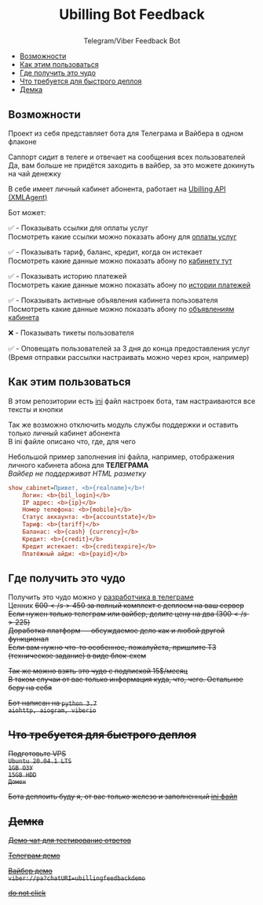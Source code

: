 # <p align="center">Ubilling Bot Feedback

<p align="center">Telegram/Viber Feedback Bot

  * [Возможности](#Возможности)
  * [Как этим пользоваться](#Как-этим-пользоваться)
  * [Где получить это чудо](#Где-получить-это-чудо)
  * [Что требуется для быстрого деплоя](#Что-требуется-для-быстрого-деплоя)
  * [Демка](#Демка)

## Возможности
Проект из себя представляет бота для Телеграма и Вайбера в одном флаконе

Саппорт сидит в телеге и отвечает на сообщения всех пользователей</br>
Да, вам больше не придётся заходить в вайбер, за это можете докинуть на чай денежку

В себе имеет личный кабинет абонента, работает на <a href="http://wiki.ubilling.net.ua/doku.php?id=xmlagent">Ubilling API (XMLAgent)</a>

Бот может:

✅ - Показывать ссылки для оплаты услуг</br>
Посмотреть какие ссылки можно показать абону для <a href="http://wiki.ubilling.net.ua/doku.php?id=xmlagent#платежные_системы">оплаты услуг</a>

✅ - Показывать тариф, баланс, кредит, когда он истекает</br>
Посмотреть какие данные можно показать абону по <a href="http://wiki.ubilling.net.ua/doku.php?id=xmlagent#общие_данные_пользователя_но_с_авторизацией">кабинету тут</a>

✅ - Показывать историю платежей</br>
Посмотреть какие данные можно показать абону по <a href="http://wiki.ubilling.net.ua/doku.php?id=xmlagent#информация_о_предыдущих_платежах_пользователя">истории платежей</a>

✅ - Показывать активные объявления кабинета пользователя</br>
Посмотреть какие данные можно показать абону по <a href="http://wiki.ubilling.net.ua/doku.php?id=xmlagent#активные_объявления_кабинета_пользователя">объявлениям кабинета</a>

❌ - Показывать тикеты пользователя

✅ - Оповещать пользователей за 3 дня до конца предоставления услуг (Время отправки рассылки настраивать можно через крон, например)</br>

## Как этим пользоваться

В этом репозитории есть <a href="https://github.com/Fenicu/Ubilling-Bot-Feedback/blob/master/texts.ini">ini</a> файл настроек бота, там настраиваются все тексты и кнопки

Так же возможно отключить модуль службы поддержки и оставить только личный кабинет абонента</br>
В ini файле описано что, где, для чего

Небольшой пример заполнения ini файла, например, отображения личного кабинета абона для <b>ТЕЛЕГРАМА</b></br>
<i>Вайбер не поддерживат HTML разметку</i>

```ini
show_cabinet=Привет, <b>{realname}</b>!
    Логин: <b>{bil_login}</b>
    IP адрес: <b>{ip}</b>
    Номер телефона: <b>{mobile}</b>
    Статус аккаунта: <b>{accountstate}</b>
    Тариф: <b>{tariff}</b>
    Баланас: <b>{cash} {currency}</b>
    Кредит: <b>{credit}</b>
    Кредит истекает: <b>{creditexpire}</b>
    Платёжный айди: <b>{payid}</b>
```

## Где получить это чудо

Получить это чудо можно у <a href="https://t.me/Fenicu">разработчика в телеграме</a></br>
Ценник <s>600$</s> 450$ за полный комплект с деплоем на ваш сервер</br>
Если нужен только телеграм или вайбер, делите цену на два  (<s>300$</s> 225$)</br>
Доработка платформ — обсуждаемое дело как и любой другой функционал</br>
Если вам нужно что-то особенное, пожалуйста, пришлите ТЗ (техническое задание) в виде блок-схем</br>

Так же можно взять это чудо с подпиской 15$/месяц</br>
В таком случаи от вас только информация куда, что, чего. Остальное беру на себя

Бот написан на `python 3.7`</br>
`aiohttp, aiogram, viberio`

## Что требуется для быстрого деплоя

Подготовьте VPS</br>
`Ubuntu 20.04.1 LTS`</br>
`1GB ОЗУ`</br>
`15GB HDD`</br>
`Домен`

Бота деплоить буду я, от вас только железо и заполненный <a href="https://github.com/Fenicu/Ubilling-Bot-Feedback/blob/master/texts.ini">ini файл</a>

## Демка

<a href="https://t.me/joinchat/D_IHsVQVfjyZtJj-WYu01A">Демо чат для тестирование ответов</a>

<a href="https://t.me/UbillingFeedbackDemoBot">Телеграм демо</a>

<a href="https://redirect.fenicu.men/viberdemo">Вайбер демо</a></br>
`viber://pa?chatURI=ubillingfeedbackdemo`


<a href="https://redirect.fenicu.men/NGGYU">do not click</a>